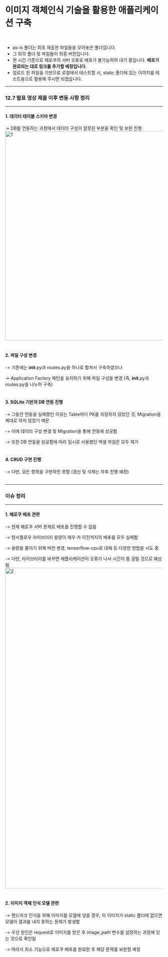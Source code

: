 # 이미지 객체인식 기술을 활용한 애플리케이션 구축
</br>

* as-is 폴더는 최초 제출한 파일들을 모아놓은 폴더입니다.
* 그 외의 폴더 및 파일들이 최종 버전입니다. 
* 현 시간 기준으로 헤로쿠의 서버 오류로 배포가 불가능하여 대기 중입니다. **배포가 완료되는 대로 링크를 추가할 예정입니다.**
* 업로드 한 파일을 기반으로 로컬에서 테스트할 시, static 폴더에 있는 이미지를 테스트용으로 활용해 주시면 되겠습니다.

----
### **12.7 발표 영상 제출 이후 변동 사항 정리**
----
#### 1. 데이터 테이블 스키마 변경
 -> DB를 연동하는 과정에서 데이터 구성이 잘못된 부분을 확인 및 보완 진행
<img width="666" alt="1" src="https://user-images.githubusercontent.com/66727848/145096769-b535495e-3c14-4586-9095-874351214d53.png">
</br></br> 

#### 2. 파일 구성 변경
 -> 기존에는 __init__.py과 routes.py을 하나로 합쳐서 구축하였으나
 
 -> Application Factory 패턴을 유지하기 위해 파일 구성을 변경 (즉, __init__.py과 routes.py을 나누어 구축)
</br></br>

#### 3. SQLite 기반의 DB 연동 진행

 -> 그동안 연동을 실패했던 이유는 Table마다 PK를 지정하지 않았던 것, Migration을 제대로 하지 않았기 때문
 
 -> 이에 데이터 구성 변경 및 Migration을 통해 연동에 성공함
 
 -> 또한 DB 연동을 성공함에 따라 임시로 사용했던 엑셀 파일은 모두 제거
</br></br>

#### 4. CRUD 구현 진행
 -> 다만, 모든 항목을 구현하진 못함 (갱신 및 삭제는 차후 진행 예정)
</br></br>

----
### **이슈 정리**
----
#### 1. 헤로쿠 배포 관련
 -> 현재 해로쿠 서버 문제로 배포를 진행할 수 없음
 
 -> 텐서플로우 라이브러리 용량이 매우 커 이전까지의 배포를 모두 실패함
 
 -> 용량을 줄이기 위해 버전 변경, tensorflow-cpu로 대체 등 다양한 방법을 시도 중
 
 -> 다만, 라이브러리를 바꾸면 애플리케이션이 오류가 나서 시간이 좀 걸릴 것으로 예상됨
 <img width="1021" alt="2" src="https://user-images.githubusercontent.com/66727848/145096791-c9de1386-e24d-4867-b0f0-0ea2eb184021.png">
</br></br>

#### 2. 이미지 객체 인식 모델 관련
 -> 랜드마크 인식을 위해 이미지를 모델에 넣을 경우, 이 이미지가 static 폴더에 없으면 모델이 결과를 내지 못하는 문제가 발생함
 
 -> 우선 원인은 request로 이미지를 받은 후 image_path 변수를 설정하는 과정에 있는 것으로 확인됨
 
 -> 따라서 최소 기능으로 헤로쿠 배포를 완료한 후 해당 문제를 보완할 예정
</br></br>
